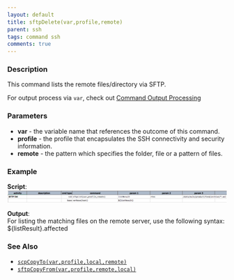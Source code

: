 ```yaml
---
layout: default
title: sftpDelete(var,profile,remote)
parent: ssh
tags: command ssh
comments: true
---
```



### Description
This command lists the remote files/directory via SFTP. 

For output process via `var`, check out [Command Output Processing](index#command-output-processing)


### Parameters
- **var** \- the variable name that references the outcome of this command.
- **profile** \- the profile that encapsulates the SSH connectivity and security information.
- **remote** \- the pattern which specifies the folder, file or a pattern of files.


### Example
**Script**:<br/>
![](image/sftpList_01.png)

**Output**:<br/>
For listing the matching files on the remote server, use the following syntax:
${listResult}.affected


### See Also
- [`scpCopyTo(var,profile,local,remote)`](scpCopyTo(var,profile,local,remote))
- [`sftpCopyFrom(var,profile,remote,local)`](sftpCopyFrom(var,profile,remote,local))
